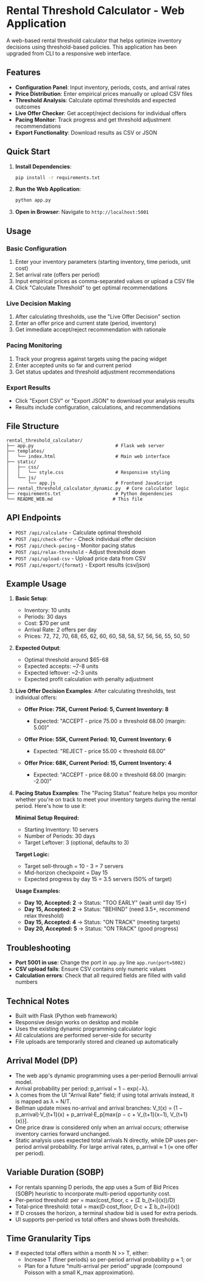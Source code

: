 # Rental Threshold Calculator - Web Application

A web-based rental threshold calculator that helps optimize inventory decisions using threshold-based policies. This application has been upgraded from CLI to a responsive web interface.

## Features

- **Configuration Panel**: Input inventory, periods, costs, and arrival rates
- **Price Distribution**: Enter empirical prices manually or upload CSV files
- **Threshold Analysis**: Calculate optimal thresholds and expected outcomes
- **Live Offer Checker**: Get accept/reject decisions for individual offers
- **Pacing Monitor**: Track progress and get threshold adjustment recommendations
- **Export Functionality**: Download results as CSV or JSON

## Quick Start

1. **Install Dependencies**:
   ```bash
   pip install -r requirements.txt
   ```

2. **Run the Web Application**:
   ```bash
   python app.py
   ```

3. **Open in Browser**:
   Navigate to `http://localhost:5001`

## Usage

### Basic Configuration
1. Enter your inventory parameters (starting inventory, time periods, unit cost)
2. Set arrival rate (offers per period)
3. Input empirical prices as comma-separated values or upload a CSV file
4. Click "Calculate Threshold" to get optimal recommendations

### Live Decision Making
1. After calculating thresholds, use the "Live Offer Decision" section
2. Enter an offer price and current state (period, inventory)
3. Get immediate accept/reject recommendation with rationale

### Pacing Monitoring
1. Track your progress against targets using the pacing widget
2. Enter accepted units so far and current period
3. Get status updates and threshold adjustment recommendations

### Export Results
- Click "Export CSV" or "Export JSON" to download your analysis results
- Results include configuration, calculations, and recommendations

## File Structure

```
rental_threshold_calculator/
├── app.py                              # Flask web server
├── templates/
│   └── index.html                      # Main web interface
├── static/
│   ├── css/
│   │   └── style.css                   # Responsive styling
│   └── js/
│       └── app.js                      # Frontend JavaScript
├── rental_threshold_calculator_dynamic.py  # Core calculator logic
├── requirements.txt                    # Python dependencies
└── README_WEB.md                      # This file
```

## API Endpoints

- `POST /api/calculate` - Calculate optimal threshold
- `POST /api/check-offer` - Check individual offer decision  
- `POST /api/check-pacing` - Monitor pacing status
- `POST /api/relax-threshold` - Adjust threshold down
- `POST /api/upload-csv` - Upload price data from CSV
- `POST /api/export/{format}` - Export results (csv/json)

## Example Usage

1. **Basic Setup**:
   - Inventory: 10 units
   - Periods: 30 days  
   - Cost: $70 per unit
   - Arrival Rate: 2 offers per day
   - Prices: 72, 72, 70, 68, 65, 62, 60, 60, 58, 58, 57, 56, 56, 55, 50, 50

2. **Expected Output**:
   - Optimal threshold around $65-68
   - Expected accepts: ~7-8 units
   - Expected leftover: ~2-3 units
   - Expected profit calculation with penalty adjustment

3. **Live Offer Decision Examples**:
   After calculating thresholds, test individual offers:
   
   - **Offer Price: 75K, Current Period: 5, Current Inventory: 8**
     - Expected: "ACCEPT - price 75.00 ≥ threshold 68.00 (margin: 5.00)"
   
   - **Offer Price: 55K, Current Period: 10, Current Inventory: 6** 
     - Expected: "REJECT - price 55.00 < threshold 68.00"
   
   - **Offer Price: 68K, Current Period: 15, Current Inventory: 4**
     - Expected: "ACCEPT - price 68.00 ≥ threshold 68.00 (margin: -2.00)"

4. **Pacing Status Examples**:
   The "Pacing Status" feature helps you monitor whether you're on track to meet your inventory targets during the rental period. Here's how to use it:
   
   **Minimal Setup Required:**
   - Starting Inventory: 10 servers
   - Number of Periods: 30 days
   - Target Leftover: 3 (optional, defaults to 3)
   
   **Target Logic:**
   - Target sell-through = 10 - 3 = 7 servers
   - Mid-horizon checkpoint = Day 15
   - Expected progress by day 15 = 3.5 servers (50% of target)
   
   **Usage Examples:**
   - **Day 10, Accepted: 2** → Status: "TOO EARLY" (wait until day 15+)
   - **Day 15, Accepted: 2** → Status: "BEHIND" (need 3.5+, recommend relax threshold)  
   - **Day 15, Accepted: 4** → Status: "ON TRACK" (meeting targets)
   - **Day 20, Accepted: 5** → Status: "ON TRACK" (good progress)

## Troubleshooting

- **Port 5001 in use**: Change the port in `app.py` line `app.run(port=5002)`
- **CSV upload fails**: Ensure CSV contains only numeric values
- **Calculation errors**: Check that all required fields are filled with valid numbers

## Technical Notes

- Built with Flask (Python web framework)
- Responsive design works on desktop and mobile
- Uses the existing dynamic programming calculator logic
- All calculations are performed server-side for security
- File uploads are temporarily stored and cleaned up automatically

## Arrival Model (DP)

- The web app's dynamic programming uses a per-period Bernoulli arrival model.
- Arrival probability per period: p_arrival = 1 − exp(−λ).
- λ comes from the UI "Arrival Rate" field; if using total arrivals instead, it is mapped as λ = N/T.
- Bellman update mixes no-arrival and arrival branches:
  V_t(x) = (1 − p_arrival)·V_{t+1}(x) + p_arrival·E_p[max{p − c + V_{t+1}(x−1), V_{t+1}(x)}].
- One price draw is considered only when an arrival occurs; otherwise inventory carries forward unchanged.
- Static analysis uses expected total arrivals N directly, while DP uses per-period arrival probability. For large arrival rates, p_arrival ≈ 1 (≈ one offer per period).

## Variable Duration (SOBP)

- For rentals spanning D periods, the app uses a Sum of Bid Prices (SOBP) heuristic to incorporate multi-period opportunity cost.
- Per-period threshold: per = max(cost_floor, c + (Σ b_{t+i}(x))/D)
- Total-price threshold: total = max(D·cost_floor, D·c + Σ b_{t+i}(x))
- If D crosses the horizon, a terminal shadow bid is used for extra periods.
- UI supports per-period vs total offers and shows both thresholds.

## Time Granularity Tips

- If expected total offers within a month N >> T, either:
  - Increase T (finer periods) so per-period arrival probability p ≈ 1; or
  - Plan for a future “multi-arrival per period” upgrade (compound Poisson with a small K_max approximation).
